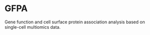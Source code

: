 # GFPA
 Gene function and cell surface protein association analysis based on single-cell multiomics data.
